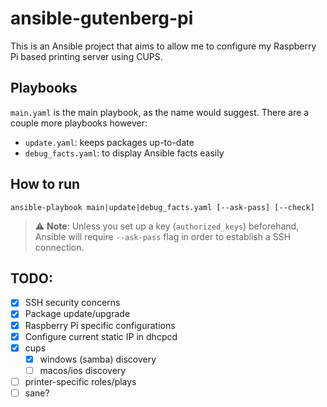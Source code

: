 # ansible-gutenberg-pi

This is an Ansible project that aims to allow me to configure my Raspberry Pi based printing server using CUPS.

## Playbooks

`main.yaml` is the main playbook, as the name would suggest. There are a couple more playbooks however:

- `update.yaml`: keeps packages up-to-date
- `debug_facts.yaml`: to display Ansible facts easily

## How to run

```
ansible-playbook main|update|debug_facts.yaml [--ask-pass] [--check]
```

> :warning: **Note**: Unless you set up a key (`authorized_keys`) beforehand, Ansible will require `--ask-pass` flag in order to establish a SSH connection.

## TODO:

- [x] SSH security concerns
- [x] Package update/upgrade
- [x] Raspberry Pi specific configurations
- [x] Configure current static IP in dhcpcd
- [x] cups
    - [x] windows (samba) discovery
    - [ ] macos/ios discovery
- [ ] printer-specific roles/plays
- [ ] sane?
